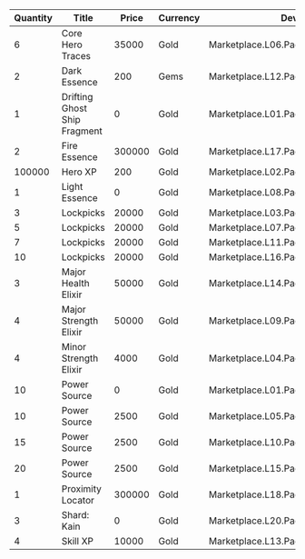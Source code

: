 | Quantity | Title | Price | Currency |  Dev Name |
| -------- | ----- | ----- | -------- |  -------- |
| 6 | Core Hero Traces | 35000 | Gold | Marketplace.L06.Page03.Token.17 |
| 2 | Dark Essence | 200 | Gems | Marketplace.L12.Page03.Reagent.26 |
| 1 | Drifting Ghost Ship Fragment | 0 | Gold | Marketplace.L01.Page3.VIP5.FreeBonus.63 |
| 2 | Fire Essence | 300000 | Gold | Marketplace.L17.Page03.Shard.25 |
| 100000 | Hero XP | 200 | Gold | Marketplace.L02.Page03.XP.03 |
| 1 | Light Essence | 0 | Gold | Marketplace.L08.Page03.Free.51 |
| 3 | Lockpicks | 20000 | Gold | Marketplace.L03.Page03.MapFragments.03 |
| 5 | Lockpicks | 20000 | Gold | Marketplace.L07.Page03.MapFragments.08 |
| 7 | Lockpicks | 20000 | Gold | Marketplace.L11.Page03.TreasureMap.03 |
| 10 | Lockpicks | 20000 | Gold | Marketplace.L16.Page03.TreasureMap.06 |
| 3 | Major Health Elixir | 50000 | Gold | Marketplace.L14.Page03.ElixirAll.11 |
| 4 | Major Strength Elixir | 50000 | Gold | Marketplace.L09.Page03.MajorElixir.11 |
| 4 | Minor Strength Elixir | 4000 | Gold | Marketplace.L04.Page03.MinorElixir.11 |
| 10 | Power Source | 0 | Gold | Marketplace.L01.Page03.Free.15 |
| 10 | Power Source | 2500 | Gold | Marketplace.L05.Page03.PowerSource.03 |
| 15 | Power Source | 2500 | Gold | Marketplace.L10.Page03.PowerSource.06 |
| 20 | Power Source | 2500 | Gold | Marketplace.L15.Page03.PowerSource.09 |
| 1 | Proximity Locator | 300000 | Gold | Marketplace.L18.Page03.Hero.09 |
| 3 | Shard: Kain | 0 | Gold | Marketplace.L20.Page03.Free.124 |
| 4 | Skill XP | 10000 | Gold | Marketplace.L13.Page03.MapsMisc.32 |
